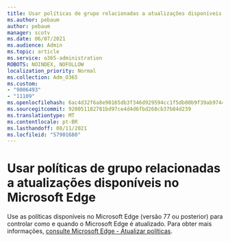 ```yaml
---
title: Usar políticas de grupo relacionadas a atualizações disponíveis no Microsoft Edge
ms.author: pebaum
author: pebaum
manager: scotv
ms.date: 06/07/2021
ms.audience: Admin
ms.topic: article
ms.service: o365-administration
ROBOTS: NOINDEX, NOFOLLOW
localization_priority: Normal
ms.collection: Adm_O365
ms.custom:
- "9006493"
- "11109"
ms.openlocfilehash: 6ac4d32f6a8e90165db3f346d929594cc1f5db00b9f39ab9744ff1e017c58af1
ms.sourcegitcommit: 920051182781bd97ce4d4d6fbd268cb37b84d239
ms.translationtype: MT
ms.contentlocale: pt-BR
ms.lasthandoff: 08/11/2021
ms.locfileid: "57901680"
---
```

# <a name="use-update-related-group-policies-available-in-microsoft-edge"></a>Usar políticas de grupo relacionadas a atualizações disponíveis no Microsoft Edge

Use as políticas disponíveis no Microsoft Edge (versão 77 ou posterior) para controlar como e quando o Microsoft Edge é atualizado. Para obter mais informações, [consulte Microsoft Edge - Atualizar políticas](https://docs.microsoft.com/DeployEdge/microsoft-edge-update-policies#available-policies).